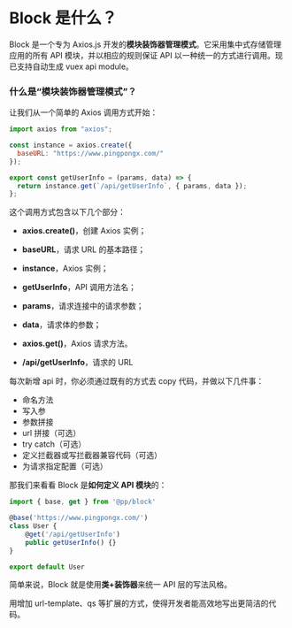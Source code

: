 # Block 是什么？

Block 是一个专为 Axios.js 开发的**模块装饰器管理模式**。它采用集中式存储管理应用的所有 API 模块，并以相应的规则保证 API 以一种统一的方式进行调用。现已支持自动生成 vuex api module。

### 什么是“模块装饰器管理模式”？

让我们从一个简单的 Axios 调用方式开始：

```js
import axios from "axios";

const instance = axios.create({
  baseURL: "https://www.pingpongx.com/"
});

export const getUserInfo = (params, data) => {
  return instance.get(`/api/getUserInfo`, { params, data });
};
```

这个调用方式包含以下几个部分：

- **axios.create()**，创建 Axios 实例；
- **baseURL**，请求 URL 的基本路径；
- **instance**，Axios 实例；

- **getUserInfo**，API 调用方法名；
- **params**，请求连接中的请求参数；
- **data**，请求体的参数；
- **axios.get()**，Axios 请求方法。
- **/api/getUserInfo**，请求的 URL

每次新增 api 时，你必须通过既有的方式去 copy 代码，并做以下几件事：

- 命名方法
- 写入参
- 参数拼接
- url 拼接（可选）
- try catch（可选）
- 定义拦截器或写拦截器兼容代码（可选）
- 为请求指定配置（可选）

那我们来看看 Block 是**如何定义 API 模块**的：

```js
import { base, get } from '@pp/block'

@base('https://www.pingpongx.com/')
class User {
    @get('/api/getUserInfo')
    public getUserInfo() {}
}

export default User
```

简单来说，Block 就是使用**类+装饰器**来统一 API 层的写法风格。

用增加 url-template、qs 等扩展的方式，使得开发者能高效地写出更简洁的代码。
